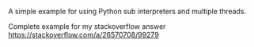 A simple example for using Python sub interpreters and multiple threads.

Complete example for my stackoverflow answer
https://stackoverflow.com/a/26570708/99279


